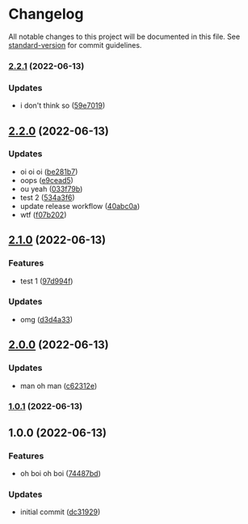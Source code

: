 # Changelog

All notable changes to this project will be documented in this file. See [standard-version](https://github.com/conventional-changelog/standard-version) for commit guidelines.

### [2.2.1](https://github.com/mokkapps/changelog-generator-demo/compare/v2.2.0...v2.2.1) (2022-06-13)


### Updates

* i don't think so ([59e7019](https://github.com/mokkapps/changelog-generator-demo/commits/59e70193efa78d38f543b89053470a51d4dcb4fd))

## [2.2.0](https://github.com/mokkapps/changelog-generator-demo/compare/v2.1.0...v2.2.0) (2022-06-13)


### Updates

* oi oi oi ([be281b7](https://github.com/mokkapps/changelog-generator-demo/commits/be281b748a4e39fbc67d7369e9b09145286c78b8))
* oops ([e9cead5](https://github.com/mokkapps/changelog-generator-demo/commits/e9cead5ffd2e25cf68f75f825c1a037a0981306c))
* ou yeah ([033f79b](https://github.com/mokkapps/changelog-generator-demo/commits/033f79be46bb55d20086e437eb14e8ce817e64ed))
* test 2 ([534a3f6](https://github.com/mokkapps/changelog-generator-demo/commits/534a3f649cad9ea6517bc8db25f78c79751f4420))
* update release workflow ([40abc0a](https://github.com/mokkapps/changelog-generator-demo/commits/40abc0a71712f17ba1e3d50b024e820b722eb7ae))
* wtf ([f07b202](https://github.com/mokkapps/changelog-generator-demo/commits/f07b202bf34bb23530e4272571d38ff0ef79c8cd))

## [2.1.0](https://github.com/mokkapps/changelog-generator-demo/compare/v2.0.0...v2.1.0) (2022-06-13)


### Features

* test 1 ([97d994f](https://github.com/mokkapps/changelog-generator-demo/commits/97d994ff4405c0b81b160921928926f422ffee43))


### Updates

* omg ([d3d4a33](https://github.com/mokkapps/changelog-generator-demo/commits/d3d4a3384342770e319b10c6ad9f90681a83c1db))

## [2.0.0](https://github.com/mokkapps/changelog-generator-demo/compare/v1.0.1...v2.0.0) (2022-06-13)


### Updates

* man oh man ([c62312e](https://github.com/mokkapps/changelog-generator-demo/commits/c62312eb640b9a66286a35a12dd7844561adf364))

### [1.0.1](https://github.com/mokkapps/changelog-generator-demo/compare/v1.0.0...v1.0.1) (2022-06-13)

## 1.0.0 (2022-06-13)


### Features

* oh boi oh boi ([74487bd](https://github.com/mokkapps/changelog-generator-demo/commits/74487bd183eae3b404120199e69db6f9391f87ef))


### Updates

* initial commit ([dc31929](https://github.com/mokkapps/changelog-generator-demo/commits/dc3192934e1c651323ceac4372163cff0ac41a51))
